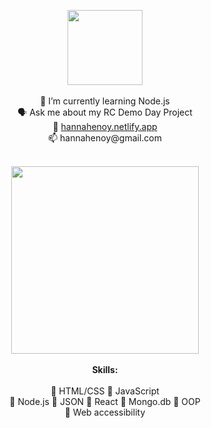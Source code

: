 <p align="center">

<img src="https://i.postimg.cc/k52MwBB3/Screen-Shot-2022-10-17-at-9-14-18-PM.png" height="120"/>
<br><br>
🌱 I’m currently learning Node.js<br>
🗣 Ask me about my RC Demo Day Project<br>
💞️ <a href="https://hannahenoy.netlify.app" target="_blank">hannahenoy.netlify.app</a><br>
📫 hannahenoy@gmail.com<br><br>

<p align="center">
<img src="https://i.postimg.cc/63qTGMNK/77535732741737-5801f2caa2f08.jpg"
     height="300" />
<br><br>
<b>Skills:</b>
<br><br>
👾 HTML/CSS 👾 JavaScript<br>
👾 Node.js 👾 JSON 👾 React 👾 Mongo.db 👾 OOP<br>
👾 Web accessibility<br>
<!---
hannahenoy/hannahenoy is a ✨ special ✨ repository because its `README.md` (this file) appears on your GitHub profile.
You can click the Preview link to take a look at your changes.
--->
